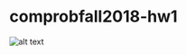 # comprobfall2018-hw1

![alt text](https://hgtvhome.sndimg.com/content/dam/images/hgrm/fullset/2012/12/18/0/TS-101429120_outdoor-gazebo-ideas-crop_s4x3.jpg.rend.hgtvcom.616.462.suffix/1405421009493.jpeg)
